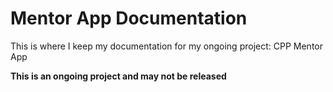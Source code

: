 # Mentor App Documentation

This is where I keep my documentation for my ongoing project: CPP Mentor App

**This is an ongoing project and may not be released**
